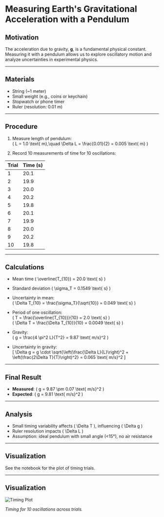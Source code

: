 
# Measuring Earth's Gravitational Acceleration with a Pendulum

## Motivation
The acceleration due to gravity, **g**, is a fundamental physical constant. Measuring it with a pendulum allows us to explore oscillatory motion and analyze uncertainties in experimental physics.

---

## Materials
- String (~1 meter)
- Small weight (e.g., coins or keychain)
- Stopwatch or phone timer
- Ruler (resolution: 0.01 m)

---

## Procedure
1. Measure length of pendulum:  
   \( L = 1.0 \text{ m},\quad \Delta L = \frac{0.01}{2} = 0.005 \text{ m} \)

2. Record 10 measurements of time for 10 oscillations:

| Trial | Time (s) |
|-------|----------|
| 1     | 20.1     |
| 2     | 19.9     |
| 3     | 20.0     |
| 4     | 20.2     |
| 5     | 19.8     |
| 6     | 20.1     |
| 7     | 19.9     |
| 8     | 20.0     |
| 9     | 20.2     |
| 10    | 19.8     |

---

## Calculations

- Mean time \( \overline{T_{10}} = 20.0 \text{ s} \)
- Standard deviation \( \sigma_T = 0.1549 \text{ s} \)
- Uncertainty in mean:  
  \( \Delta T_{10} = \frac{\sigma_T}{\sqrt{10}} = 0.049 \text{ s} \)

- Period of one oscillation:  
  \( T = \frac{\overline{T_{10}}}{10} = 2.0 \text{ s} \)  
  \( \Delta T = \frac{\Delta T_{10}}{10} = 0.0049 \text{ s} \)

- Gravity:  
  \( g = \frac{4 \pi^2 L}{T^2} = 9.87 \text{ m/s}^2 \)

- Uncertainty in gravity:  
  \[
  \Delta g = g \cdot \sqrt{\left(\frac{\Delta L}{L}\right)^2 + \left(\frac{2\Delta T}{T}\right)^2} = 0.065 \text{ m/s}^2
  \]

---

## Final Result
- **Measured**: \( g = 9.87 \pm 0.07 \text{ m/s}^2 \)
- **Expected**: \( g = 9.81 \text{ m/s}^2 \)

---

## Analysis
- Small timing variability affects \( \Delta T \), influencing \( \Delta g \)
- Ruler resolution impacts \( \Delta L \)
- Assumption: ideal pendulum with small angle (<15°), no air resistance

---

## Visualization
See the notebook for the plot of timing trials.



---

## Visualization

![Timing Plot](pendulum_timing_diagram.png)

*Timing for 10 oscillations across trials.*
